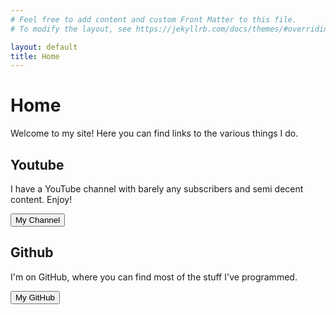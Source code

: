 ```yaml
---
# Feel free to add content and custom Front Matter to this file.
# To modify the layout, see https://jekyllrb.com/docs/themes/#overriding-theme-defaults

layout: default
title: Home
---
```


# Home
Welcome to my site! Here you can find links to the various things I do.

## Youtube

I have a YouTube channel with barely any subscribers and semi decent content. Enjoy!

<button name="button" onclick="window.location.href='https://www.youtube.com/channel/UCs6xm-dG9-NVL9UDl_kdGHQ'">My Channel</button>

## Github
I'm on GitHub, where you can find most of the stuff I've programmed.

<button name="button" onclick="window.location.href='https://github.com/HyperHamster535/'">My GitHub</button>